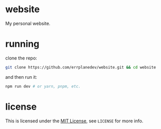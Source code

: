 # website
My personal website.

# running
clone the repo:
```bash
git clone https://github.com/errplanedev/website.git && cd website
```
and then run it:
```bash
npm run dev # or yarn, pnpm, etc.
```
# license
This is licensed under the [MIT License](https://choosealicense.com/licenses/mit/), see `LICENSE` for more info.
